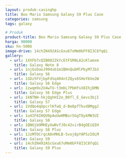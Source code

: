 ```yaml
---
layout: produk-casinghp
title: Boo Mario Samsung Galaxy S9 Plus Case
categories: samsung
tags: galaxy

# Produk
product-title: Boo Mario Samsung Galaxy S9 Plus Case
harga: 90000
sku: hn-5006
image-drive: 14chIN492AScGxu67oMm0bFF8I3C8fqQi
gallery:
  - url: 1XXFb7cQIB082ZkYcEtFSRNLA2cKlamxm
    title: Galaxy Note 8
  - url: 1njGsDaoJ994xb1m1BHnQubMlPbyM7Jb3
    title: Galaxy S6
  - url: 1SDz5FVjbpFdSq404ntZQyx6SHoYbVe2W
    title: Galaxy S6 Edge
  - url: 1zwqm9x2U4wTU-t3mbL7PbHfsX8IhjDMN
    title: Galaxy S6 Edge Plus
  - url: 1kNTNH-hkjQghHI2o_B0fl_E_Gevs3bjI
    title: Galaxy S7
  - url: 1VdQo4qUpcrlKfwQ_d-Be8pfTkvd8MggJ
    title: Galaxy S7 Edge
  - url: 1u4IF6IHQU9pAoUwHMBorSGgT8ykMW3UI
    title: Galaxy S8
  - url: 1QNUjbOMHEyXwNvfJ0c42virB4gOEiQIH
    title: Galaxy S8 Plus
  - url: 1JzMTOCrqcA8nMHLB-5voj8pYAPSzIOLM
    title: Galaxy S9
  - url: 14chIN492AScGxu67oMm0bFF8I3C8fqQi
    title: Galaxy S9 Plus
---
```

